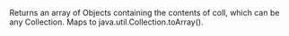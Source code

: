   Returns an array of Objects containing the contents of coll, which
  can be any Collection.  Maps to java.util.Collection.toArray().